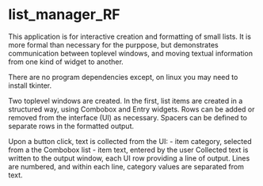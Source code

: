 # list_manager_RF

This application is for interactive creation and formatting of small lists.
It is more formal than necessary for the purppose, but demonstrates communication between
toplevel windows, and moving textual information from one kind of widget to another.

There are no program dependencies except, on linux you may need to install tkinter.

Two toplevel windows are created. In the first, list items are created in
a structured way, using Combobox and Entry widgets. Rows can be added or removed from
the interface (UI) as necessary.
Spacers can be defined to separate rows in the formatted output.

Upon a button click, text is collected from the UI:
    - item category, selected from a the Combobox list
    - item text, entered by the user
Collected text is written to the output window, each UI row providing a line of output.
Lines are numbered, and within each line, category values are separated from text.